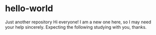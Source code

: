 # hello-world
Just another repository
Hi everyone!
I am a new one here, so I may need your help sincerely. Expecting the following studying with you, thanks.
